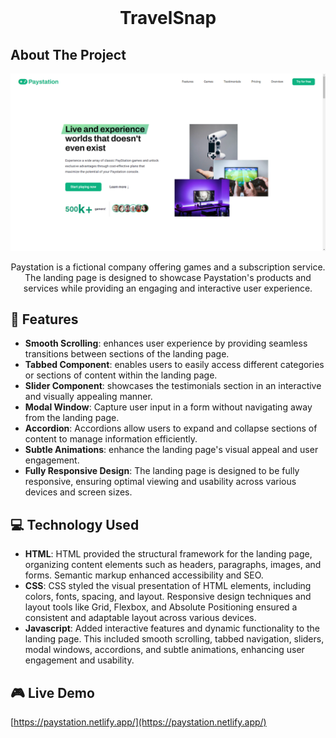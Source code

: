 <!-- PROJECT LOGO -->
<br />
<h1 align="center">TravelSnap</h1>

<!-- ABOUT THE PROJECT -->

## About The Project

![Screenshot](./assets/paystation-hero.png)

<p align="center">
Paystation is a fictional company offering games and a subscription service. The landing page is designed to showcase Paystation's products and services while providing an engaging and interactive user experience.
<!-- APPLICATION'S FEATURES -->

## 📝 Features

- **Smooth Scrolling**: enhances user experience by providing seamless transitions between sections of the landing page.
- **Tabbed Component**: enables users to easily access different categories or sections of content within the landing page.
- **Slider Component**: showcases the testimonials section in an interactive and visually appealing manner.
- **Modal Window**: Capture user input in a form without navigating away from the landing page.
- **Accordion**: Accordions allow users to expand and collapse sections of content to manage information efficiently.
- **Subtle Animations**: enhance the landing page's visual appeal and user engagement.
- **Fully Responsive Design**: The landing page is designed to be fully responsive, ensuring optimal viewing and usability across various devices and screen sizes.


<!-- TECHNOLOGY USED -->

## 💻 Technology Used
- **HTML**: HTML provided the structural framework for the landing page, organizing content elements such as headers, paragraphs, images, and forms. Semantic markup enhanced accessibility and SEO.
- **CSS**: CSS styled the visual presentation of HTML elements, including colors, fonts, spacing, and layout. Responsive design techniques and layout tools like Grid, Flexbox, and Absolute Positioning ensured a consistent and adaptable layout across various devices.
- **Javascript**: Added interactive features and dynamic functionality to the landing page. This included smooth scrolling, tabbed navigation, sliders, modal windows, accordions, and subtle animations, enhancing user engagement and usability.


<!-- LIVE DEMO -->

## 🎮 Live Demo

[https://paystation.netlify.app/](https://paystation.netlify.app/)
